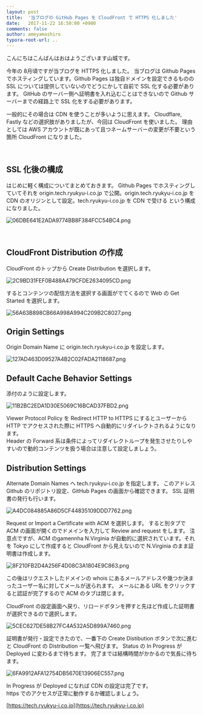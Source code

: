 ```yaml
---
layout: post
title:  '当ブログの GitHub Pages を CloudFront で HTTPS 化しました'
date:   2017-11-22 16:50:00 +0900
comments: false
author: ameyamashiro
typora-root-url: ..
---
```


こんにちはこんばんはおはようございます山城です。

今年の 8月頃ですが当ブログを HTTPS 化しました。
当ブログは Github Pages でホスティングしています。Github Pages は独自ドメインを設定できるものの SSL については提供していないのでどうにかして自前で SSL 化する必要があります。
GitHub のサーバー側へ証明書を入れ込むことはできないので Github サーバーまでの経路上で SSL 化をする必要があります。

一般的にその場合は CDN を使うことが多いように思えます。
Cloudflare, Fastly などの選択肢がありましたが、今回は CloudFront を使いました。
理由としては AWS アカウントが既にあって且つネームサーバーの変更が不要という箇所 CloudFront になりました。  

<br />

## SSL 化後の構成

はじめに軽く構成についてまとめておきます。
Github Pages でホスティングしていてそれを origin.tech.ryukyu-i.co.jp で公開。origin.tech.ryukyu-i.co.jp を CDN のオリジンとして設定。tech.ryukyu-i.co.jp を CDN で受ける
という構成になりました。

![06DBE641E2ADA9774BB8F384FCC54BC4.png](/images/2017/11/06DBE641E2ADA9774BB8F384FCC54BC4.png)

<br />

## CloudFront Distribution の作成

CloudFront のトップから Create Distribution を選択します。

![2C9BD31FEF0B488A479CFDE2634095CD.png](/images/2017/11/2C9BD31FEF0B488A479CFDE2634095CD.png)

するとコンテンツの配信方法を選択する画面がでてくるので Web の Get Started を選択します。

![56A63B898CB66A998A994C209B2C8027.png](/images/2017/11/56A63B898CB66A998A994C209B2C8027.png)


## Origin Settings

Origin Domain Name に origin.tech.ryukyu-i.co.jp を設定します。

![127AD463D09527A4B2C02FADA2118687.png](/images/2017/11/127AD463D09527A4B2C02FADA2118687.png)

## Default Cache Behavior Settings

添付のように設定します。

![11B2BC2EDA1D30E5069C16BCAD37FBD2.png](/images/2017/11/11B2BC2EDA1D30E5069C16BCAD37FBD2.png)

Viewer Protocol Policy を Redirect HTTP to HTTPS にするとユーザーから HTTP でアクセスされた際に HTTPS へ自動的にリダイレクトされるようになります。  
Header の Forward 系は条件によってリダイレクトループを発生させたりしやすいので動的コンテンツを扱う場合は注意して設定しましょう。

## Distribution Settings

Alternate Domain Names へ tech.ryukyu-i.co.jp を指定します。
このアドレス Github のリポジトリ設定、GitHub Pages の画面から確認できます。
SSL 証明書の発行も行います。

![A4DC084885A86D5CF44835109DDD7762.png](/images/2017/11/A4DC084885A86D5CF44835109DDD7762.png)

Request or Import a Certificate with ACM を選択します。
すると別タブで ACM の画面が開くのでドメインを入力して Review and request をします。
注意点ですが、ACM  のgamennha N.Virginia が自動的に選択されています。それを Tokyo にして作成すると CloudFront から見えないので N.Virginia のまま証明書は作成します。

![8F210FB2D4A256F4D08C3A1804E9C863.png](/images/2017/11/8F210FB2D4A256F4D08C3A1804E9C863.png)

この後はリクエストしたドメインの whois にあるメールアドレスや幾つか決まったユーザー名に対してメールが送られます。
メールにある URL をクリックすると認証が完了するので ACM のタブは閉じます。

CloudFront の設定画面へ戻り、リロードボタンを押すと先ほど作成した証明書が選択できるので選択します。

![5CEC627DE58B27FC4A532A5D899A7460.png](/images/2017/11/5CEC627DE58B27FC4A532A5D899A7460.png)

証明書が発行・設定できたので、一番下の Create Distibution ボタンで次に進むと CloudFront の Distribution 一覧へ飛びます。
Status の In Progress が Deployed に変わるまで待ちます。
完了までは結構時間がかかるので気長に待ちます。

![6FA9912AFA12754DB5670E13906EC557.png](/images/2017/11/6FA9912AFA12754DB5670E13906EC557.png)

In Progress が Deployed になれば CDN の設定は完了です。  
https でのアクセスが正常に動作するか確認しましょう。  

[https://tech.ryukyu-i.co.jp](https://tech.ryukyu-i.co.jp)
